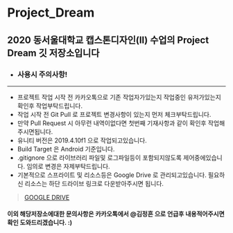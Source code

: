 # Project_Dream
## 2020 동서울대학교 캡스톤디자인(II) 수업의 Project Dream 깃 저장소입니다

* ### 사용시 주의사항!
___

- 프로젝트 작업 시작 전 카카오톡으로 기존 작업자가있는지 작업중인 유저가있는지 확인후 작업부탁드립니다.
- 작업 시작 전 Git Pull 로 프로젝트 변경사항이 있는지 먼저 체크부탁드립니다.
- 만약 Pull Request 시 아무런 내역이없다면 첫번째 기재사항과 같이 확인후 작업해주시면됩니다.
- 유니티 버전은 2019.4.10f1 으로 작업되고있습니다.
- Build Target 은 Android 기준입니다.
-  .gitignore 으로 라이브러리 파일및 로그파일등이 포함되지않도록 제어중에있습니다. 임의로 변경은 자제부탁드립니다.
- 기본적으로 스프라이트 및 리소스등은 Google Drive 로 관리되고있습니다. 필요하신 리소스는 하단 드라이브 링크로 다운받아주시면 됩니다.
> [GOOGLE DRIVE](https://drive.google.com/drive/folders/1B-5K9Upxt3rQpv7zDax7kTPPVHSNPkYZ?usp=sharing)

#### **이외 해당저장소에대한 문의사항은 카카오톡에서 @김정흔 으로 언급후 내용적어주시면 확인 도와드리겠습니다. :)**
